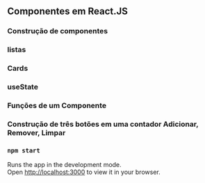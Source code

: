 
## Componentes em  React.JS


###  Construção  de componentes 
###  listas
###  Cards
###  useState
### Funções de um Componente
### Construção de três botões em uma contador Adicionar, Remover, Limpar


### `npm start`

Runs the app in the development mode.\
Open [http://localhost:3000](http://localhost:3000) to view it in your browser.

